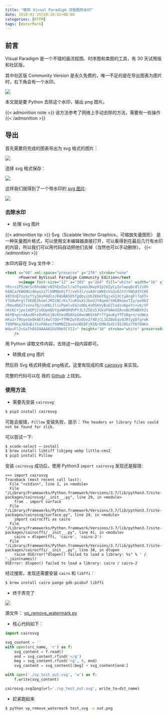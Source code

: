 ```yaml
---
title: "移除 Visual Paradigm 流程图的水印"
date: 2018-01-25T20:10:52+08:00
categories: [RTFM]
tags: [WaterMark]
---
```


## 前言

Visual Paradigm 是一个不错的画流程图、时序图和类图的工具，有 30 天试用版和社区版，

其中社区版 Community Version 是永久免费的，唯一不足的是在导出图表为图片时，右下角会有一个水印。

<!--more-->

![](https://fangr-cc-image.oss-cn-beijing.aliyuncs.com/18-8-16/46295044.jpg)

本文就是要 Python 去除这个水印，输出 png 图片。

{{< admonition note >}}
该方法参考了网络上手动去除的方法，需要有一些操作
{{< /admonition >}}

## 导出

首先需要将完成的图表导出为 svg 格式的图片：

![](https://fangr-cc-image.oss-cn-beijing.aliyuncs.com/18-8-16/20666066.jpg)

选择 svg 格式保存：

![](https://fangr-cc-image.oss-cn-beijing.aliyuncs.com/18-8-16/26387925.jpg)

这样我们就得到了一个带水印的 [svg 图片](https://fangr-cc-image.oss-cn-beijing.aliyuncs.com/18-8-16/vp_test.svg):

![](https://fangr-cc-image.oss-cn-beijing.aliyuncs.com/18-8-16/vp_test.svg)

### 去除水印

* 处理 svg 图片

{{< admonition tip >}}
Svg（Scalable Vector Graphics，可缩放矢量图形） 是一种矢量图片格式，可以使用文本编辑器直接打开，可以看得到在最后几行有水印的内容，所以我们可以用代码自动把他们去掉（当然也可以手动删除）。
{{< /admonition >}}

水印内容在 Svg 文件中：

```xml
<text x="68" xml:space="preserve" y="276" stroke="none"
      >Powered ByVisual Paradigm Community Edition</text
      ><image font-size="12" x="303" y="264" fill="white" width="16" xlink:href="data:image/png;base64,iVBORw0KGgoAAAANSUhEUgAAABAAAAAQCAYAAAAf8/9hAAABvklEQVR42o1TPUgC
YRi+z1PSzWrSc6ho6W/xNIhEoZoCl/a2fqaGoJKwyHIp16ZyCyIolwpq6c8lIz0h
h6ACa/KWOHGz4byezz7lkNM8eHjf7/ve53l/vu84rsWXEcVo2uOJtYrhW5A3YCKE
48YXnE7zoSzfty3AyFHdln/R4bBA5O5fgQbyiUbIK6oY5gjxG1XCtyAngFl7qXT+
Y7UOwR+glTSK8EZkomlJMZsNCrKs7iuKOuXzJboUJYAqemrtHEBkGwsTIy/pe0bZ
/Rmvd6K27svnx7Q/cu08LIliiPpmlvEGJo0DL4sRSKVyBuEZledznKpeYs+u6/YF
nKt6C+jpe14QPjCsQUpmQVYgaNK0R9hPYJLtZ5Eo5JGkVF0AmUZAvoBLM5WBXhZs
A6YB+pi+AAudD+zOnMuVjBcKheoMbOXyG0wcWKGtAPr77gauKyYTFU8g+xrsUWex
mKu2r79Gye3eQkAE7i4wCtQG+YTMKZwt0zOUv274DjCLJGZBoEqv9JRtyyDfgrwK
f09PNnyJ6OuBiYSxPAbecf9UMNZIbvovUBE8FjRINrEMNJbd1t9I28Gz7YD7DHKo
WdwvFl2vGaThOSEAAAAASUVORK5CYII=" height="16" stroke="white" preserveAspectRatio="none"
    />
```

用 Python 读取文件内容，去除这一段内容即可。

* 转换成 png 图片

然后将 Svg 格式转换成 png格式，这里有现成的库 [cairosvg](http://cairosvg.org/) 来实现。

完整的代码可以在 我的 [Github]() 上找到。

### 使用方法

* 需要先安装 `cairosvg`:

``` bash
$ pip3 install cairosvg
```

可能会报错，`Pillow` 安装失败，提示：
`The headers or library files could not be found for zlib.`

可以尝试一下:
``` bash
$ xcode-select —-install
$ brew install libtiff libjpeg webp little-cms2
$ pip3 install Pillow
```

安装 `cairosvg` 成功后，使用 Python3 `import cairosvg` 发现还是报错:
```
>>> import cairosvg
Traceback (most recent call last):
  File "<stdin>", line 1, in <module>
  File "/Library/Frameworks/Python.framework/Versions/3.7/lib/python3.7/site-packages/cairosvg/__init__.py", line 29, in <module>
    from . import surface
  File "/Library/Frameworks/Python.framework/Versions/3.7/lib/python3.7/site-packages/cairosvg/surface.py", line 24, in <module>
    import cairocffi as cairo
  File "/Library/Frameworks/Python.framework/Versions/3.7/lib/python3.7/site-packages/cairocffi/__init__.py", line 41, in <module>
    cairo = dlopen(ffi, 'cairo', 'cairo-2')
  File "/Library/Frameworks/Python.framework/Versions/3.7/lib/python3.7/site-packages/cairocffi/__init__.py", line 38, in dlopen
    raise OSError("dlopen() failed to load a library: %s" % ' / '.join(names))
OSError: dlopen() failed to load a library: cairo / cairo-2
```

经过搜索，发现还需要安装 `cairo` 和 `libffi`：
``` bash
$ brew install cairo pango gdk-pixbuf libffi
```

* 终于弄完了

![](https://fangr-cc-image.oss-cn-beijing.aliyuncs.com/18-8-16/49384223.jpg)

源文件：
[vp_remove_watermark.py](https://github.com/FongRay/PyTools/blob/master/vp_remove_watermark.py)


* 核心代码如下：
``` python
import cairosvg

svg_content = ''
with open(src_name, 'r') as f:
    svg_content = f.read()
    end = svg_content.rfind('</g')
    beg = svg_content.rfind('<g', 0, end)
    svg_content = svg_content[:beg] + svg_content[end:]

with open('./vp_test_out.svg', 'w') as f:
    f.write(svg_content)

cairosvg.svg2png(url='./vp_test_out.svg', write_to=dst_name)
```

* 赶紧跑起来

```bash
$ python vp_remove_watermark test.svg -o out.png
```



